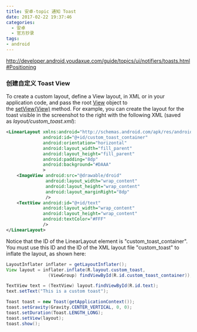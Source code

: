 ```yaml
---
title: 安卓-topic 通知 Toast
date: 2017-02-22 19:37:46
categories:
  - 安卓
  - 官方抄录
tags:
- android
---
```


<http://developer.android.youdaxue.com/guide/topics/ui/notifiers/toasts.html#Positioning>

### 创建自定义 Toast View

To create a custom layout, define a View layout, in XML or in your application code, and pass the root [View](http://developer.android.youdaxue.com/reference/android/view/View.html) object to the [setView(View)](http://developer.android.youdaxue.com/reference/android/widget/Toast.html#setView(android.view.View)) method.
For example, you can create the layout for the toast visible in the screenshot to the right with the following XML (saved as *layout/custom_toast.xml*):

```xml
<LinearLayout xmlns:android="http://schemas.android.com/apk/res/android"
              android:id="@+id/custom_toast_container"
              android:orientation="horizontal"
              android:layout_width="fill_parent"
              android:layout_height="fill_parent"
              android:padding="8dp"
              android:background="#DAAA"
              >
    <ImageView android:src="@drawable/droid"
               android:layout_width="wrap_content"
               android:layout_height="wrap_content"
               android:layout_marginRight="8dp"
               />
    <TextView android:id="@+id/text"
              android:layout_width="wrap_content"
              android:layout_height="wrap_content"
              android:textColor="#FFF"
              />
</LinearLayout>
```

Notice that the ID of the LinearLayout element is "custom_toast_container". You must use this ID and the ID of the XML layout file "custom_toast" to inflate the layout, as shown here:

```java
LayoutInflater inflater = getLayoutInflater();
View layout = inflater.inflate(R.layout.custom_toast,
                (ViewGroup) findViewById(R.id.custom_toast_container));

TextView text = (TextView) layout.findViewById(R.id.text);
text.setText("This is a custom toast");

Toast toast = new Toast(getApplicationContext());
toast.setGravity(Gravity.CENTER_VERTICAL, 0, 0);
toast.setDuration(Toast.LENGTH_LONG);
toast.setView(layout);
toast.show();
```
